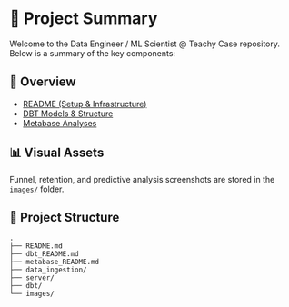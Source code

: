 # 📁 Project Summary

Welcome to the Data Engineer / ML Scientist @ Teachy Case repository. Below is a summary of the key components:

## 🧠 Overview

- [README (Setup & Infrastructure)](./README.md)
- [DBT Models & Structure](./dbt_README.md)
- [Metabase Analyses](./metabase_README.md)

## 📊 Visual Assets

Funnel, retention, and predictive analysis screenshots are stored in the [`images/`](./images/) folder.

## 📂 Project Structure

```
.
├── README.md
├── dbt_README.md
├── metabase_README.md
├── data_ingestion/
├── server/
├── dbt/
└── images/
```
